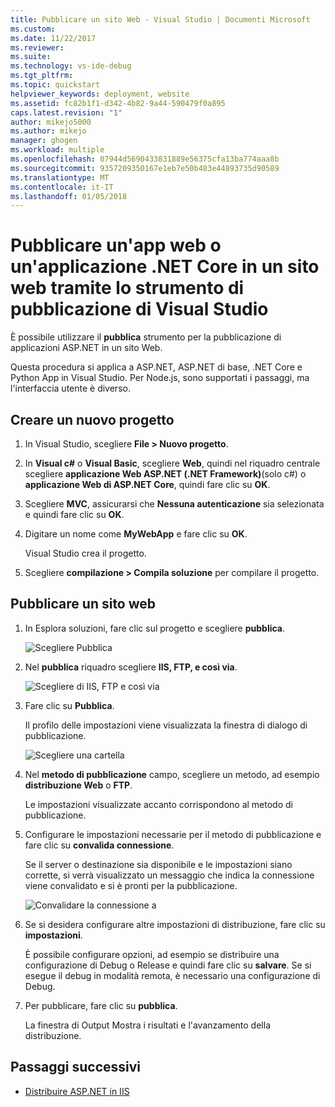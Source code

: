 ```yaml
---
title: Pubblicare un sito Web - Visual Studio | Documenti Microsoft
ms.custom: 
ms.date: 11/22/2017
ms.reviewer: 
ms.suite: 
ms.technology: vs-ide-debug
ms.tgt_pltfrm: 
ms.topic: quickstart
helpviewer_keywords: deployment, website
ms.assetid: fc82b1f1-d342-4b82-9a44-590479f0a895
caps.latest.revision: "1"
author: mikejo5000
ms.author: mikejo
manager: ghogen
ms.workload: multiple
ms.openlocfilehash: 07944d5690433831889e56375cfa13ba774aaa8b
ms.sourcegitcommit: 9357209350167e1eb7e50b483e44893735d90589
ms.translationtype: MT
ms.contentlocale: it-IT
ms.lasthandoff: 01/05/2018
---
```

# <a name="publish-a-web-app-or-a-net-core-app-to-a-web-site-using-the-visual-studio-publish-tool"></a>Pubblicare un'app web o un'applicazione .NET Core in un sito web tramite lo strumento di pubblicazione di Visual Studio

È possibile utilizzare il **pubblica** strumento per la pubblicazione di applicazioni ASP.NET in un sito Web.

Questa procedura si applica a ASP.NET, ASP.NET di base, .NET Core e Python App in Visual Studio. Per Node.js, sono supportati i passaggi, ma l'interfaccia utente è diverso.

## <a name="create-a-new-project"></a>Creare un nuovo progetto 

1. In Visual Studio, scegliere **File > Nuovo progetto**.

1. In **Visual c#** o **Visual Basic**, scegliere **Web**, quindi nel riquadro centrale scegliere **applicazione Web ASP.NET (.NET Framework)**(solo c#) o **applicazione Web di ASP.NET Core**, quindi fare clic su **OK**.

1. Scegliere **MVC**, assicurarsi che **Nessuna autenticazione** sia selezionata e quindi fare clic su **OK**.

1. Digitare un nome come **MyWebApp** e fare clic su **OK**.

    Visual Studio crea il progetto.

1. Scegliere **compilazione > Compila soluzione** per compilare il progetto.

## <a name="publish-to-a-web-site"></a>Pubblicare un sito web

1. In Esplora soluzioni, fare clic sul progetto e scegliere **pubblica**.

    ![Scegliere Pubblica](../deployment/media/quickstart-publish-aspnet.png "scegliere pubblica")

1. Nel **pubblica** riquadro scegliere **IIS, FTP, e così via**.

    ![Scegliere di IIS, FTP e così via](../deployment/media/quickstart-publish-iis-ftp.png "scegliere IIS, FTP e così via.")

1. Fare clic su **Pubblica**.

    Il profilo delle impostazioni viene visualizzata la finestra di dialogo di pubblicazione.

    ![Scegliere una cartella](../deployment/media/quickstart-publish-settings-web.png "scegliere cartella")

1. Nel **metodo di pubblicazione** campo, scegliere un metodo, ad esempio **distribuzione Web** o **FTP**.

    Le impostazioni visualizzate accanto corrispondono al metodo di pubblicazione.

1. Configurare le impostazioni necessarie per il metodo di pubblicazione e fare clic su **convalida connessione**.

    Se il server o destinazione sia disponibile e le impostazioni siano corrette, si verrà visualizzato un messaggio che indica la connessione viene convalidato e si è pronti per la pubblicazione.

    ![Convalidare la connessione a](../deployment/media/quickstart-publish-web-deploy.png "convalidare la connessione a")

1. Se si desidera configurare altre impostazioni di distribuzione, fare clic su **impostazioni**.

    È possibile configurare opzioni, ad esempio se distribuire una configurazione di Debug o Release e quindi fare clic su **salvare**. Se si esegue il debug in modalità remota, è necessario una configurazione di Debug.

1. Per pubblicare, fare clic su **pubblica**.

    La finestra di Output Mostra i risultati e l'avanzamento della distribuzione.

## <a name="next-steps"></a>Passaggi successivi

- [Distribuire ASP.NET in IIS](/iis/get-started/whats-new-in-iis-8/iis-80-using-aspnet-35-and-aspnet-45)
